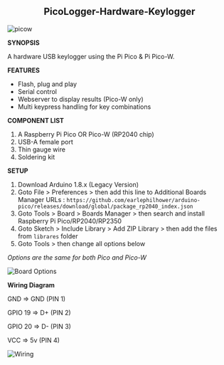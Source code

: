 <h2 align="center"> PicoLogger-Hardware-Keylogger </h2>

![picow](https://github.com/user-attachments/assets/bea89e7e-63c2-46bb-8663-b86e8e91c17d)

**SYNOPSIS**

A hardware USB keylogger using the Pi Pico &amp; Pi Pico-W.

**FEATURES**
- Flash, plug and play
- Serial control
- Webserver to display results (Pico-W only)
- Multi keypress handling for key combinations

**COMPONENT LIST**
1. A Raspberry Pi Pico OR Pico-W (RP2040 chip)
2. USB-A female port
3. Thin gauge wire
4. Soldering kit

**SETUP**
1. Download Arduino 1.8.x (Legacy Version)
2. Goto File > Preferences > then add this line to Additional Boards Manager URLs : `https://github.com/earlephilhower/arduino-pico/releases/download/global/package_rp2040_index.json`
3. Goto Tools > Board > Boards Manager > then search and install Raspberry Pi Pico/RP2040/RP2350
4. Goto Sketch > Include Library > Add ZIP Library > then add the files from `librares` folder
5. Goto Tools > then change all options below

*Options are the same for both Pico and Pico-W*

![Board Options](https://github.com/user-attachments/assets/338ac8da-0fd3-4127-92bc-af3d02d599d4)


**Wiring Diagram**

GND     =>  GND (PIN 1)

GPIO 19 =>  D+ (PIN 2)

GPIO 20 =>  D- (PIN 3)

VCC     =>  5v (PIN 4)

![Wiring](https://github.com/user-attachments/assets/9933fdf4-d53e-4493-8b7b-34116efe050c)
